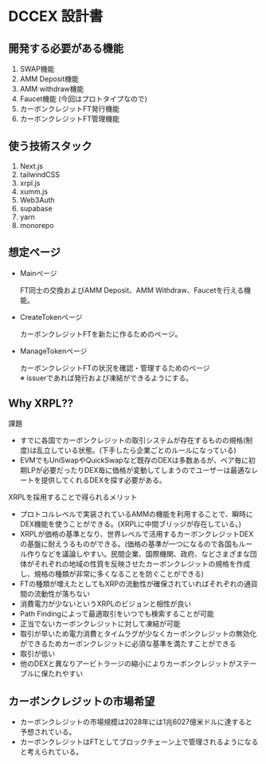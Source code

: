 # DCCEX 設計書

## 開発する必要がある機能

1. SWAP機能
2. AMM Deposit機能
3. AMM withdraw機能
4. Faucet機能 (今回はプロトタイプなので)
5. カーボンクレジットFT発行機能
6. カーボンクレジットFT管理機能

## 使う技術スタック

1. Next.js
2. tailwindCSS 
3. xrpl.js
4. xumm.js
5. Web3Auth
6. supabase
7. yarn
8. monorepo

## 想定ページ

- Mainページ

  FT同士の交換およびAMM Deposit、AMM Withdraw、Faucetを行える機能。

- CreateTokenページ

  カーボンクレジットFTを新たに作るためのページ。

- ManageTokenページ

  カーボンクレジットFTの状況を確認・管理するためのページ  
  ※ issuerであれば発行および凍結ができるようにする。

## Why XRPL??

課題

- すでに各国でカーボンクレジットの取引システムが存在するものの規格(制度)は乱立している状態。(下手したら企業ごとのルールになっている)
- EVMでもUniSwapやQuickSwapなど既存のDEXは多数あるが、ペア毎に初期LPが必要だったりDEX毎に価格が変動してしまうのでユーザーは最適なレートを提供してくれるDEXを探す必要がある。

XRPLを採用することで得られるメリット

- プロトコルレベルで実装されているAMMの機能を利用することで、瞬時にDEX機能を使うことができる。(XRPLに中間ブリッジが存在している。)
- XRPLが価格の基準となり、世界レベルで活用するカーボンクレジットDEXの基盤に耐えうるものができる。(価格の基準が一つになるので各国もルール作りなどを議論しやすい。民間企業、国際機関、政府、などさまざまな団体がそれぞれの地域の性質を反映させたカーボンクレジットの規格を作成し、規格の種類が非常に多くなることを防ぐことができる)
- FTの種類が増えたとしてもXRPの流動性が確保されていればそれぞれの通貨間の流動性が落ちない
- 消費電力が少ないというXRPLのビジョンと相性が良い
- Path Findingによって最適取引をいつでも検索することが可能
- 正当でないカーボンクレジットに対して凍結が可能
- 取引が早いため電力消費とタイムラグが少なくカーボンクレジットの無効化ができるためカーボンクレジットに必須な基準を満たすことができる
- 取引が低い
- 他のDEXと異なりアービトラージの縮小によりカーボンクレジットがステーブルに保たれやすい

## カーボンクレジットの市場希望

- カーボンクレジットの市場規模は2028年には1兆6027億米ドルに達すると予想されている。
- カーボンクレジットはFTとしてブロックチェーン上で管理されるようになると考えられている。

